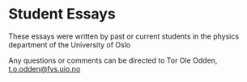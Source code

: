 # Student Essays
These essays were written by past or current students in the physics department of the University of Oslo

Any questions or comments can be directed to Tor Ole Odden, t.o.odden@fys.uio.no
